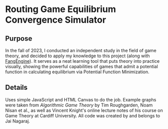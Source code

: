 # Routing Game Equilibrium Convergence Simulator

## Purpose
In the fall of 2023, I conducted an independent study in the field of game theory, and decided to apply my knowledge to this project (along with [FangEngine](https://github.com/jaiNagaraj/FangEngine)). It serves as a neat learning tool that puts theory into practice visually, showing the powerful capabilities of games that admit a potential function in calculating equilibrium via Potential Function Minimization.

## Details
Uses simple JavaScript and HTML Canvas to do the job. Example graphs were taken from <i>Algorithmic Game Theory</i> by Tim Roughgarden, Noam Nisan et al., as well as Vincent Knight's online lecture notes of his course on Game Theory at Cardiff University. All code was created by and belongs to Jai Nagaraj.
